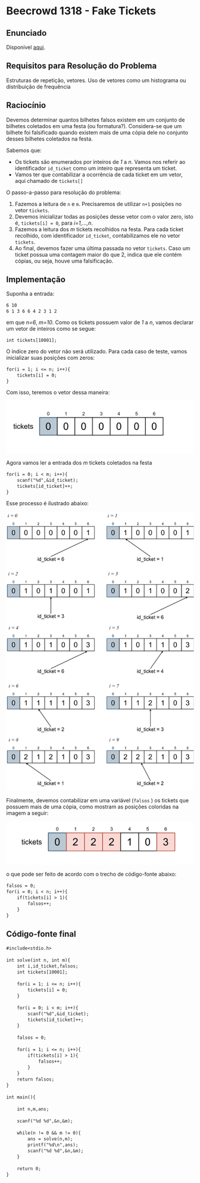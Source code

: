 # Beecrowd 1318 - Fake Tickets

## Enunciado

Disponível [aqui](https://judge.beecrowd.com/pt/problems/view/1318).

## Requisitos para Resolução do Problema

Estruturas de repetição, vetores. Uso de vetores como um histograma ou distribuição de frequência

## Raciocínio

Devemos determinar quantos bilhetes falsos existem em um conjunto de bilhetes coletados em uma festa (ou formatura?). Considera-se que um bilhete foi falsificado quando existem mais de uma cópia dele no conjunto desses bilhetes coletados na festa.

Sabemos que:

- Os tickets são enumerados por inteiros de *1* a *n*. Vamos nos referir ao identificador ```id_ticket``` como um inteiro que representa um ticket.
- Vamos ter que contabilizar a ocorrência de cada ticket em um vetor, aqui chamado de ```tickets[]```

O passo-a-passo para resolução do problema:

1) Fazemos a leitura de ```n``` e ```m```. Precisaremos de utilizar ```n+1``` posições no vetor ```tickets```.
2) Devemos inicializar todas as posições desse vetor com o valor zero, isto é, ```tickets[i] = 0```, para *i=1,...,n*.
3) Fazemos a leitura dos *m* tickets recolhidos na festa. Para cada ticket recolhido, com identificador ```id_ticket```, contabilizamos ele no vetor ```tickets```.
4) Ao final, devemos fazer uma última passada no vetor ```tickets```. Caso um ticket possua uma contagem maior do que 2, indica que ele contém cópias, ou seja, houve uma falsificação.

## Implementação

Suponha a entrada:

```
6 10
6 1 3 6 6 4 2 3 1 2
```

em que *n=6*, *m=10*. Como os tickets possuem valor de *1* a *n*,  vamos declarar um vetor de inteiros como se segue:

```
int tickets[10001];
```

O índice zero do vetor não será utilizado. Para cada caso de teste, vamos inicializar suas posições com zeros:

```
for(i = 1; i <= n; i++){
    tickets[i] = 0;
}
```

Com isso, teremos o vetor dessa maneira:

![Vetores inicializados](figs/1318_init.png)

Agora vamos ler a entrada dos *m* tickets coletados na festa

```
for(i = 0; i < m; i++){
    scanf("%d",&id_ticket);
    tickets[id_ticket]++;
}
```

Esse processo é ilustrado abaixo:

![Contagem dos tickets](figs/1318_conta.png)


Finalmente, devemos contabilizar em uma variável (```falsos``` ) os tickets que possuem mais de uma cópia, como mostram as posições coloridas na imagem a seguir:

![Histograma final](figs/1318_final.png)

o que pode ser feito de acordo com o trecho de código-fonte abaixo:

```
falsos = 0;
for(i = 0; i < n; i++){
    if(tickets[i] > 1){
        falsos++;
    }
}
```


## Código-fonte final

```
#include<stdio.h>

int solve(int n, int m){
    int i,id_ticket,falsos;
    int tickets[10001];

    for(i = 1; i <= n; i++){
        tickets[i] = 0;
    }

    for(i = 0; i < m; i++){
        scanf("%d",&id_ticket);
        tickets[id_ticket]++;
    }

    falsos = 0;

    for(i = 1; i <= n; i++){
        if(tickets[i] > 1){
            falsos++;
        }
    }
    return falsos;
}

int main(){

    int n,m,ans;

    scanf("%d %d",&n,&m);

    while(n != 0 && m != 0){
        ans = solve(n,m);
        printf("%d\n",ans);
        scanf("%d %d",&n,&m);
    }

    return 0;
}
```

